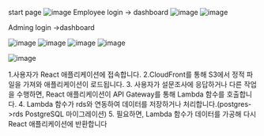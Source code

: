 start page
![image](https://github.com/user-attachments/assets/4c390748-4229-4294-b41a-1e5036c00477)
Employee login -> dashboard
![image](https://github.com/user-attachments/assets/20835ec1-8b8b-4587-9b0b-e0208b518fe8)
![image](https://github.com/user-attachments/assets/45613baf-1d43-4164-9d23-8a686aea85fe)


Adming login ->dashboard

![image](https://github.com/user-attachments/assets/36775d14-7b5d-4182-ac3b-caf13d2165a2)
![image](https://github.com/user-attachments/assets/e63d18f8-4db5-4be0-a93d-093d4e375dcf)
![image](https://github.com/user-attachments/assets/41f85b23-82af-4df2-b2e3-9b7a5b576491)
![image](https://github.com/user-attachments/assets/0cbcdbf6-2241-43d7-9c45-12df5b1826ad)


![image](https://github.com/user-attachments/assets/19838a34-f4dc-45f3-9160-2ea9f44feca0)


1.사용자가 React 애플리케이션에 접속합니다.
2.CloudFront를 통해 S3에서 정적 파일을 가져와 애플리케이션이 로드됩니다.
3. 사용자가 설문조사에 응답하거나 다른 작업을 수행하면, React 애플리케이션이 API Gateway를 통해 Lambda 함수를 호출합니다.
4. Lambda 함수가 rds와 연동하여 데이터를 저장하거나 처리합니다.(postgres->rds PostgreSQL 마이그레이션)
5. 필요하면, Lambda 함수가 데이터를 가공해 다시 React 애플리케이션에 반환합니다

